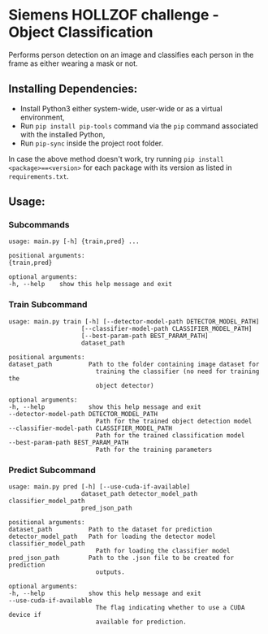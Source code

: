 # Siemens HOLLZOF challenge - Object Classification

Performs person detection on an image and classifies each person in the frame as either wearing a mask or not.

## **Installing Dependencies:**
* Install Python3 either system-wide, user-wide or as a virtual environment,
* Run `pip install pip-tools` command via the `pip` command associated with the installed Python,
* Run `pip-sync` inside the project root folder.

In case the above method doesn't work, try running `pip install <package>==<version>` for each package with its version as listed in `requirements.txt`.

## **Usage:**
### Subcommands
    usage: main.py [-h] {train,pred} ...

    positional arguments:
    {train,pred}

    optional arguments:
    -h, --help    show this help message and exit

### Train Subcommand
    usage: main.py train [-h] [--detector-model-path DETECTOR_MODEL_PATH]
                        [--classifier-model-path CLASSIFIER_MODEL_PATH]
                        [--best-param-path BEST_PARAM_PATH]
                        dataset_path

    positional arguments:
    dataset_path          Path to the folder containing image dataset for
                            training the classifier (no need for training the
                            object detector)

    optional arguments:
    -h, --help            show this help message and exit
    --detector-model-path DETECTOR_MODEL_PATH
                            Path for the trained object detection model
    --classifier-model-path CLASSIFIER_MODEL_PATH
                            Path for the trained classification model
    --best-param-path BEST_PARAM_PATH
                            Path for the training parameters

### Predict Subcommand
    usage: main.py pred [-h] [--use-cuda-if-available]
                        dataset_path detector_model_path classifier_model_path
                        pred_json_path

    positional arguments:
    dataset_path          Path to the dataset for prediction
    detector_model_path   Path for loading the detector model
    classifier_model_path
                            Path for loading the classifier model
    pred_json_path        Path to the .json file to be created for prediction
                            outputs.

    optional arguments:
    -h, --help            show this help message and exit
    --use-cuda-if-available
                            The flag indicating whether to use a CUDA device if
                            available for prediction.
